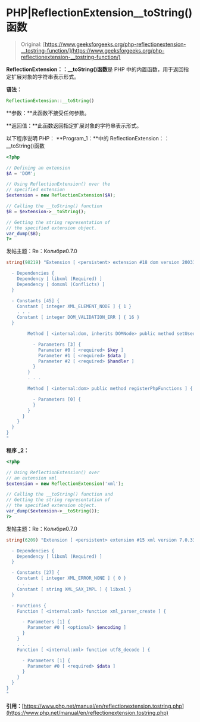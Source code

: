 # PHP|ReflectionExtension__toString()函数

> Original: [https://www.geeksforgeeks.org/php-reflectionextension-__tostring-function/](https://www.geeksforgeeks.org/php-reflectionextension-__tostring-function/)

**ReflectionExtension：：__toString()函数**是 PHP 中的内置函数，用于返回指定扩展对象的字符串表示形式。

**语法：**

```php
ReflectionExtension::__toString()
```

**参数：**此函数不接受任何参数。

**返回值：**此函数返回指定扩展对象的字符串表示形式。

以下程序说明 PHP：
**Program_1：**中的 ReflectionExtension：：__toString()函数

```php
<?php

// Defining an extension
$A = 'DOM';

// Using ReflectionExtension() over the 
// specified extension
$extension = new ReflectionExtension($A);

// Calling the __toString() function
$B = $extension->__toString();

// Getting the string representation of
// the specified extension object.
var_dump($B);
?>
```

发帖主题：Re：Колибри0.7.0

```php
string(98219) "Extension [ <persistent> extension #18 dom version 20031129 ] {

  - Dependencies {
    Dependency [ libxml (Required) ]
    Dependency [ domxml (Conflicts) ]
  }

  - Constants [45] {
    Constant [ integer XML_ELEMENT_NODE ] { 1 }
    . . .
    Constant [ integer DOM_VALIDATION_ERR ] { 16 }
  }

        Method [ <internal:dom, inherits DOMNode> public method setUserData ] {

          - Parameters [3] {
            Parameter #0 [ <required> $key ]
            Parameter #1 [ <required> $data ]
            Parameter #2 [ <required> $handler ]
          }
        }
        . . .

        Method [ <internal:dom> public method registerPhpFunctions ] {

          - Parameters [0] {
          }
        }
      }
    }
  }
}
"

```

**程序 _2：**

```php
<?php

// Using ReflectionExtension() over 
// an extension xml
$extension = new ReflectionExtension('xml');

// Calling the __toString() function and
// Getting the string representation of
// the specified extension object.
var_dump($extension->__toString());
?>
```

发帖主题：Re：Колибри0.7.0

```php
string(6209) "Extension [ <persistent> extension #15 xml version 7.0.33-0ubuntu0.16.04.7 ] {

  - Dependencies {
    Dependency [ libxml (Required) ]
  }

  - Constants [27] {
    Constant [ integer XML_ERROR_NONE ] { 0 }
    . . .
    Constant [ string XML_SAX_IMPL ] { libxml }
  }

  - Functions {
    Function [ <internal:xml> function xml_parser_create ] {

      - Parameters [1] {
        Parameter #0 [ <optional> $encoding ]
      }
    }
    . . . 
    Function [ <internal:xml> function utf8_decode ] {

      - Parameters [1] {
        Parameter #0 [ <required> $data ]
      }
    }
  }
}
"

```

**引用：**[https://www.php.net/manual/en/reflectionextension.tostring.php](https://www.php.net/manual/en/reflectionextension.tostring.php)